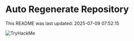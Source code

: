 # Auto Regenerate Repository

This README was last updated: 2025-07-09 07:52:15

 ![TryHackMe](https://tryhackme.com/badge/533634)